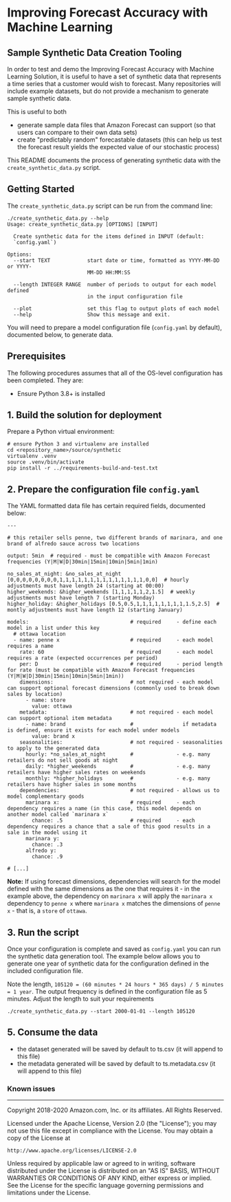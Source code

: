 # Improving Forecast Accuracy with Machine Learning
## Sample Synthetic Data Creation Tooling

In order to test and demo the Improving Forecast Accuracy with Machine Learning Solution, it is useful to have a set of 
synthetic data that represents a time series that a customer would wish to forecast. Many repositories will include 
example datasets, but do not provide a mechanism to generate sample synthetic data. 

This is useful to both

 - generate sample data files that Amazon Forecast can support (so that users can compare to their own data sets)
 - create "predictably random" forecastable datasets (this can help us test the forecast result yields the expected 
   value of our stochastic process)
   
This README documents the process of generating synthetic data with the `create_synthetic_data.py` script.

## Getting Started

The `create_synthetic_data.py` script can be run from the command line: 

```
./create_synthetic_data.py --help
Usage: create_synthetic_data.py [OPTIONS] [INPUT]

  Create synthetic data for the items defined in INPUT (default:
  `config.yaml`)

Options:
  --start TEXT            start date or time, formatted as YYYY-MM-DD or YYYY-
                          MM-DD HH:MM:SS

  --length INTEGER RANGE  number of periods to output for each model defined
                          in the input configuration file

  --plot                  set this flag to output plots of each model
  --help                  Show this message and exit.
```

You will need to prepare a model configuration file (`config.yaml` by default), documented below, to generate data.

## Prerequisites
The following procedures assumes that all of the OS-level configuration has been completed. They are:

* Ensure Python 3.8+ is installed

## 1. Build the solution for deployment

Prepare a Python virtual environment:
```
# ensure Python 3 and virtualenv are installed
cd <repository_name>/source/synthetic
virtualenv .venv
source .venv/bin/activate
pip install -r ../requirements-build-and-test.txt
```

## 2. Prepare the configuration file `config.yaml`

The YAML formatted data file has certain required fields, documented below: 

```
--- 

# this retailer sells penne, two different brands of marinara, and one brand of alfredo sauce across two locations

output: 5min  # required - must be compatible with Amazon Forecast frequencies (Y|M|W|D|30min|15min|10min|5min|1min)   

no_sales_at_night: &no_sales_at_night [0,0,0,0,0,0,0,0,1,1,1,1,1,1,1,1,1,1,1,1,1,1,0,0]  # hourly adjustments must have length 24 (starting at 00:00)
higher_weekends: &higher_weekends [1,1,1,1,1,2,1.5]  # weekly adjustments must have length 7 (starting Monday)
higher_holiday: &higher_holidays [0.5,0.5,1,1,1,1,1,1,1,1,1.5,2.5]  # montly adjustments must have length 12 (starting January)

models:                                 # required     - define each model in a list under this key
  # ottawa location 
  - name: penne x                       # required     - each model requires a name
    rate: 60                            # required     - each model requires a rate (expected occurrences per period)
    per: D                              # required     - period length for rate (must be compatible with Amazon Forecast frequencies (Y|M|W|D|30min|15min|10min|5min|1min))
    dimensions:                         # not required - each model can support optional forecast dimensions (commonly used to break down sales by location) 
      - name: store
        value: ottawa
    metadata:                           # not required - each model can support optional item metadata 
      - name: brand                     #                if metadata is defined, ensure it exists for each model under models
        value: brand x
    seasonalities:                      # not required - seasonalities to apply to the generated data
      hourly: *no_sales_at_night        #              - e.g. many retailers do not sell goods at night
      daily: *higher_weekends           #              - e.g. many retailers have higher sales rates on weekends
      monthly: *higher_holidays         #              - e.g. many retailers have higher sales in some months 
    dependencies:                       # not required - allows us to model complementary goods 
      marinara x:                       # required     - each dependency requires a name (in this case, this model depends on another model called `marinara x`
        chance: .5                      # required     - each dependency requires a chance that a sale of this good results in a sale in the model using it
      marinara y:
        chance: .3
      alfredo y:
        chance: .9

# [...]
```

**Note:** If using forecast dimensions, dependencies will search for the model defined with the same dimensions as 
the one that requires it - in the example above, the dependency on `marinara x` will apply the `marinara x` dependency
to `penne x` where `marinara x` matches the dimensions of `penne x` - that is, a `store` of `ottawa`. 

## 3. Run the script

Once your configuration is complete and saved as `config.yaml` you can run the synthetic data generation tool. The 
example below allows you to generate one year of synthetic data for the configuration defined in the included 
configuration file.

Note the length, `105120 = (60 minutes * 24 hours * 365 days) / 5 minutes = 1 year`. The output frequency is defined in
the configuration file as 5 minutes. Adjust the length to suit your requirements 

`./create_synthetic_data.py --start 2000-01-01 --length 105120` 

## 5. Consume the data

* the dataset generated will be saved by default to ts.csv (it will append to this file)
* the metadata generated will be saved by default to ts.metadata.csv (it will append to this file) 

### Known issues

***

Copyright 2018-2020 Amazon.com, Inc. or its affiliates. All Rights Reserved.

Licensed under the Apache License, Version 2.0 (the "License");
you may not use this file except in compliance with the License.
You may obtain a copy of the License at

    http://www.apache.org/licenses/LICENSE-2.0

Unless required by applicable law or agreed to in writing, software
distributed under the License is distributed on an "AS IS" BASIS,
WITHOUT WARRANTIES OR CONDITIONS OF ANY KIND, either express or implied.
See the License for the specific language governing permissions and
limitations under the License.